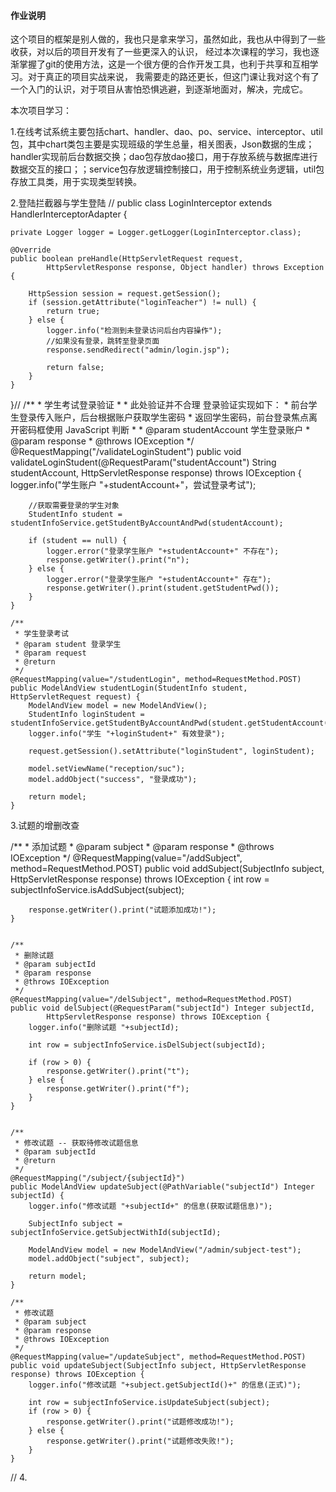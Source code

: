 


####  作业说明

这个项目的框架是别人做的，我也只是拿来学习，虽然如此，我也从中得到了一些收获，对以后的项目开发有了一些更深入的认识，
经过本次课程的学习，我也逐渐掌握了git的使用方法，这是一个很方便的合作开发工具，也利于共享和互相学习。对于真正的项目实战来说，
我需要走的路还更长，但这门课让我对这个有了一个入门的认识，对于项目从害怕恐惧逃避，到逐渐地面对，解决，完成它。


本次项目学习：

1.在线考试系统主要包括chart、handler、dao、po、service、interceptor、util包，其中chart类包主要是实现班级的学生总量，相关图表，Json数据的生成；handler实现前后台数据交换；dao包存放dao接口，用于存放系统与数据库进行数据交互的接口；；service包存放逻辑控制接口，用于控制系统业务逻辑，util包存放工具类，用于实现类型转换。

2.登陆拦截器与学生登陆
//  public class LoginInterceptor extends HandlerInterceptorAdapter {

	private Logger logger = Logger.getLogger(LoginInterceptor.class);
	
	@Override
	public boolean preHandle(HttpServletRequest request,
			HttpServletResponse response, Object handler) throws Exception {
		
		HttpSession session = request.getSession();
		if (session.getAttribute("loginTeacher") != null) {
			return true;
		} else {
			logger.info("检测到未登录访问后台内容操作");
			//如果没有登录，跳转至登录页面
			response.sendRedirect("admin/login.jsp");
			
			return false;
		}
	}
}//
/**
	 * 学生考试登录验证
	 * 
	 * 此处验证并不合理 登录验证实现如下：
	 *   前台学生登录传入账户，后台根据账户获取学生密码
	 *   返回学生密码，前台登录焦点离开密码框使用 JavaScript 判断
	 * 
	 * @param studentAccount 学生登录账户
	 * @param response
	 * @throws IOException
	 */
	@RequestMapping("/validateLoginStudent")
	public void validateLoginStudent(@RequestParam("studentAccount") String studentAccount,
			HttpServletResponse response) throws IOException {
		logger.info("学生账户 "+studentAccount+"，尝试登录考试");
		
		//获取需要登录的学生对象
		StudentInfo student = studentInfoService.getStudentByAccountAndPwd(studentAccount);
		
		if (student == null) {
			logger.error("登录学生账户 "+studentAccount+" 不存在");
			response.getWriter().print("n");
		} else {
			logger.error("登录学生账户 "+studentAccount+" 存在");
			response.getWriter().print(student.getStudentPwd());
		}
	}
	
	/**
	 * 学生登录考试
	 * @param student 登录学生
	 * @param request
	 * @return
	 */
	@RequestMapping(value="/studentLogin", method=RequestMethod.POST)
	public ModelAndView studentLogin(StudentInfo student, HttpServletRequest request) {
		ModelAndView model = new ModelAndView();
		StudentInfo loginStudent = studentInfoService.getStudentByAccountAndPwd(student.getStudentAccount());
		logger.info("学生 "+loginStudent+" 有效登录");
		
		request.getSession().setAttribute("loginStudent", loginStudent);
		
		model.setViewName("reception/suc");
		model.addObject("success", "登录成功");
		
		return model;
	}
  



3.试题的增删改查


/**
	 * 添加试题
	 * @param subject
	 * @param response
	 * @throws IOException
	 */
	@RequestMapping(value="/addSubject", method=RequestMethod.POST)
	public void addSubject(SubjectInfo subject, HttpServletResponse response) throws IOException {
		int row = subjectInfoService.isAddSubject(subject);
		
		response.getWriter().print("试题添加成功!");
	}
	
	
	/**
	 * 删除试题
	 * @param subjectId
	 * @param response
	 * @throws IOException
	 */
	@RequestMapping(value="/delSubject", method=RequestMethod.POST)
	public void delSubject(@RequestParam("subjectId") Integer subjectId,
			HttpServletResponse response) throws IOException {
		logger.info("删除试题 "+subjectId);
		
		int row = subjectInfoService.isDelSubject(subjectId);
		
		if (row > 0) {
			response.getWriter().print("t");
		} else {
			response.getWriter().print("f");			
		}
	}
	
	
	/**
	 * 修改试题 -- 获取待修改试题信息
	 * @param subjectId
	 * @return
	 */
	@RequestMapping("/subject/{subjectId}")
	public ModelAndView updateSubject(@PathVariable("subjectId") Integer subjectId) {
		logger.info("修改试题 "+subjectId+" 的信息(获取试题信息)");
		
		SubjectInfo subject = subjectInfoService.getSubjectWithId(subjectId);
		
		ModelAndView model = new ModelAndView("/admin/subject-test");
		model.addObject("subject", subject);
		
		return model;
	}
	
	/**
	 * 修改试题
	 * @param subject
	 * @param response
	 * @throws IOException
	 */
	@RequestMapping(value="/updateSubject", method=RequestMethod.POST)
	public void updateSubject(SubjectInfo subject, HttpServletResponse response) throws IOException {
		logger.info("修改试题 "+subject.getSubjectId()+" 的信息(正式)");

		int row = subjectInfoService.isUpdateSubject(subject);
		if (row > 0) {
			response.getWriter().print("试题修改成功!");
		} else {
			response.getWriter().print("试题修改失败!");
		}
	}
//
4.
#### 


